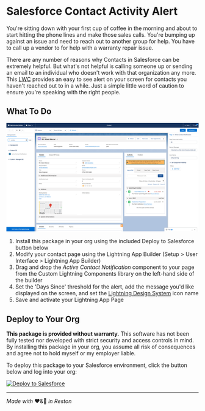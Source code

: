 # Salesforce Contact Activity Alert
You're sitting down with your first cup of coffee in the morning and about to start hitting the phone lines and make those sales calls. You're bumping up against an issue and need to reach out to another group for help. You have to call up a vendor to for help with a warranty repair issue.

There are any number of reasons why Contacts in Salesforce can be extremely helpful. But what's not helpful is calling someone up or sending an email to an individual who doesn't work with that organization any more. This [LWC](https://developer.salesforce.com/docs/component-library/documentation/lwc) provides an easy to see alert on your screen for contacts you haven't reached out to in a while. Just a simple little word of caution to ensure you're speaking with the right people.

## What To Do
![Screenshot of Lightning App Builder in Salesforce](/images/lightning-page-builder.png)

1. Install this package in your org using the included Deploy to Salesforce button below
2. Modify your contact page using the Lightning App Builder (Setup > User Interface > Lightning App Builder)
3. Drag and drop the _Active Contact Notification_ component to your page from the Custom Lightning Components library on the left-hand side of the builder
4. Set the 'Days Since' threshold for the alert, add the message you'd like displayed on the screen, and set the [Lightning Design System](https://www.lightningdesignsystem.com/icons/#utility) icon name
5. Save and activate your Lightning App Page

## Deploy to Your Org
**This package is provided without warranty.**
This software has not been fully tested nor developed with strict security and access controls in mind. By installing this package in your org, you assume all risk of consequences and agree not to hold myself or my employer liable.

To deploy this package to your Salesforce environment, click the button below and log into your org:

<a href="https://githubsfdeploy.herokuapp.com">
  <img alt="Deploy to Salesforce"
       src="https://raw.githubusercontent.com/afawcett/githubsfdeploy/master/src/main/webapp/resources/img/deploy.png">
</a>

----
_Made with_ ❤️&🍣 _in Reston_
